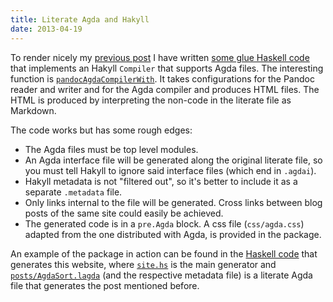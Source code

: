 ```yaml
---
title: Literate Agda and Hakyll
date: 2013-04-19
---
```


To render nicely my [previous post](/posts/AgdaSort.html) I have written [some
glue Haskell code](http://hackage.haskell.org/package/hakyll-agda) that
implements an Hakyll `Compiler` that supports Agda files.  The interesting
function is
[`pandocAgdaCompilerWith`](https://github.com/bitonic/hakyll-agda/blob/master/Hakyll/Web/Agda.hs#L169).
It takes configurations for the Pandoc reader and writer and for the Agda
compiler and produces HTML files.  The HTML is produced by interpreting the
non-code in the literate file as Markdown.

The code works but has some rough edges:

* The Agda files must be top level modules.
* An Agda interface file will be generated along the original literate file, so
  you must tell Hakyll to ignore said interface files (which end in `.agdai`).
* Hakyll metadata is not "filtered out", so it's better to include it as a
  separate `.metadata` file.
* Only links internal to the file will be generated.  Cross links between blog
  posts of the same site could easily be achieved.
* The generated code is in a `pre.Agda` block.  A css file (`css/agda.css`)
  adapted from the one distributed with Agda, is provided in the package.

An example of the package in action can be found in the
[Haskell code](https://github.com/bitonic/website) that generates this website,
where [`site.hs`](https://github.com/bitonic/website/blob/master/site.hs) is the
main generator and
[`posts/AgdaSort.lagda`](https://github.com/bitonic/website/blob/master/posts/AgdaSort.lagda)
(and the respective metadata file) is a literate Agda file that generates the
post mentioned before.
